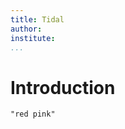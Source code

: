 ```yaml
---
title: Tidal
author:
institute:
...
```


# Introduction

```{.haskell render="colour"}
"red pink"
```
